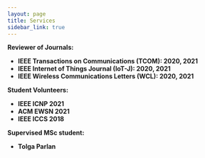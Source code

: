 ```yaml
---
layout: page
title: Services
sidebar_link: true
---
```

<strong>Reviewer of Journals:

* IEEE Transactions on Communications (TCOM): 2020, 2021
* IEEE Internet of Things Journal (IoT-J): 2020, 2021
* IEEE Wireless Communications Letters (WCL): 2020, 2021

<strong>Student Volunteers:

* IEEE ICNP 2021
* ACM EWSN 2021
* IEEE ICCS 2018

<strong>Supervised MSc student:
  
* Tolga Parlan






